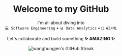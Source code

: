 <h1 align="center"> Welcome to my GitHub </h1>

<p align="center">
  I'm all about diving into<br>
  <code>💻 Software Engineering</code> • 
  <code>📊 Data Analytics</code> • 
  <code>🤖 AI/ML</code>
</p>

<p align="center">
  Let's collaborate and build something <strong>✨ AMAZING ✨</strong>
</p>

<p align="center">
  <img src="https://github-readme-streak-stats.herokuapp.com/?user=wanghungjen&theme=tokyonight&hide_border=true" alt="wanghungjen's GitHub Streak" />
</p>


<!---
**wanghungjen/wanghungjen** is a ✨ _special_ ✨ repository because its `README.md` (this file) appears on your GitHub profile.

Here are some ideas to get you started:

- 🔭 I’m currently working on ...
- 🌱 I’m currently learning ...
- 👯 I’m looking to collaborate on ...
- 🤔 I’m looking for help with ...
- 💬 Ask me about ...
- 📫 How to reach me: ...
- 😄 Pronouns: ...
- ⚡ Fun fact: ...
--->
